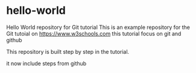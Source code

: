 # hello-world
Hello World repository for Git tutorial
This is an example repository for the Git tutoial on https://www.w3schools.com
this tutorial focus on git and github

This repository is built step by step in the tutorial.

it now include steps from github
